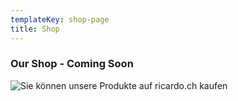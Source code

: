 ```yaml
---
templateKey: shop-page
title: Shop
---
```

### Our Shop - Coming Soon





![ Sie können unsere Produkte auf ricardo.ch kaufen](/img/tom5-3.jpg)
